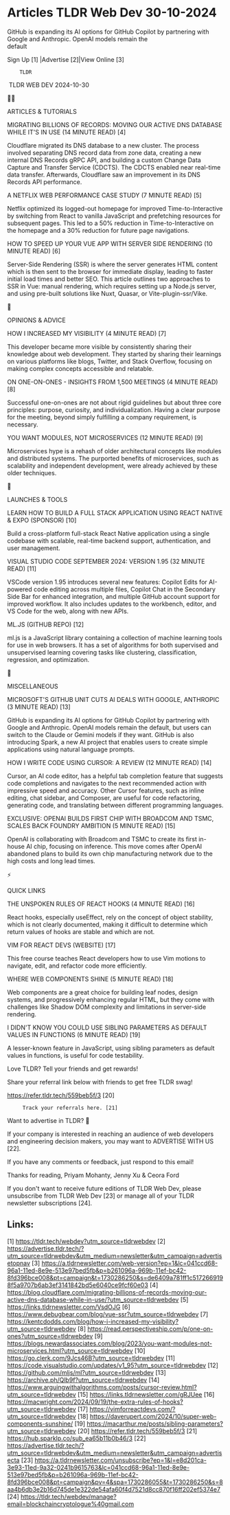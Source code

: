 # Articles TLDR Web Dev 30-10-2024

GitHub is expanding its AI options for GitHub Copilot by partnering
with Google and Anthropic. OpenAI models remain the
default ‌ ‌ ‌ ‌ ‌ ‌ ‌ ‌ ‌ ‌ ‌ ‌ ‌ ‌ ‌ ‌ ‌ ‌ ‌ ‌ ‌ ‌ ‌ ‌ ‌ ‌  ‌ ‌ ‌ ‌ ‌ ‌ ‌ ‌ ‌ ‌ ‌ ‌ ‌ ‌ ‌ ‌ ‌ ‌ ‌ ‌ ‌ ‌ ‌ ‌ ‌ ‌ 


 Sign Up [1] |Advertise [2]|View Online [3] 

		TLDR 

 TLDR WEB DEV 2024-10-30

🧑‍💻 

ARTICLES & TUTORIALS

 MIGRATING BILLIONS OF RECORDS: MOVING OUR ACTIVE DNS DATABASE WHILE
IT'S IN USE (14 MINUTE READ) [4] 

 Cloudflare migrated its DNS database to a new cluster. The process
involved separating DNS record data from zone data, creating a new
internal DNS Records gRPC API, and building a custom Change Data
Capture and Transfer Service (CDCTS). The CDCTS enabled near real-time
data transfer. Afterwards, Cloudflare saw an improvement in its DNS
Records API performance. 

 A NETFLIX WEB PERFORMANCE CASE STUDY (7 MINUTE READ) [5] 

 Netflix optimized its logged-out homepage for improved
Time-to-Interactive by switching from React to vanilla JavaScript and
prefetching resources for subsequent pages. This led to a 50%
reduction in Time-to-Interactive on the homepage and a 30% reduction
for future page navigations. 

 HOW TO SPEED UP YOUR VUE APP WITH SERVER SIDE RENDERING (10 MINUTE
READ) [6] 

 Server-Side Rendering (SSR) is where the server generates HTML
content which is then sent to the browser for immediate display,
leading to faster initial load times and better SEO. This article
outlines two approaches to SSR in Vue: manual rendering, which
requires setting up a Node.js server, and using pre-built solutions
like Nuxt, Quasar, or Vite-plugin-ssr/Vike. 

🧠 

OPINIONS & ADVICE

 HOW I INCREASED MY VISIBILITY (4 MINUTE READ) [7] 

 This developer became more visible by consistently sharing their
knowledge about web development. They started by sharing their
learnings on various platforms like blogs, Twitter, and Stack
Overflow, focusing on making complex concepts accessible and
relatable. 

 ON ONE-ON-ONES - INSIGHTS FROM 1,500 MEETINGS (4 MINUTE READ) [8] 

 Successful one-on-ones are not about rigid guidelines but about three
core principles: purpose, curiosity, and individualization. Having a
clear purpose for the meeting, beyond simply fulfilling a company
requirement, is necessary. 

 YOU WANT MODULES, NOT MICROSERVICES (12 MINUTE READ) [9] 

 Microservices hype is a rehash of older architectural concepts like
modules and distributed systems. The purported benefits of
microservices, such as scalability and independent development, were
already achieved by these older techniques. 

🚀 

LAUNCHES & TOOLS

 LEARN HOW TO BUILD A FULL STACK APPLICATION USING REACT NATIVE & EXPO
(SPONSOR) [10] 

 Build a cross-platform full-stack React Native application using a
single codebase with scalable, real-time backend support,
authentication, and user management. 

 VISUAL STUDIO CODE SEPTEMBER 2024: VERSION 1.95 (32 MINUTE READ) [11]


 VSCode version 1.95 introduces several new features: Copilot Edits
for AI-powered code editing across multiple files, Copilot Chat in the
Secondary Side Bar for enhanced integration, and multiple GitHub
account support for improved workflow. It also includes updates to the
workbench, editor, and VS Code for the web, along with new APIs. 

 ML.JS (GITHUB REPO) [12] 

 ml.js is a JavaScript library containing a collection of machine
learning tools for use in web browsers. It has a set of algorithms for
both supervised and unsupervised learning covering tasks like
clustering, classification, regression, and optimization. 

🎁 

MISCELLANEOUS

 MICROSOFT'S GITHUB UNIT CUTS AI DEALS WITH GOOGLE, ANTHROPIC (3
MINUTE READ) [13] 

 GitHub is expanding its AI options for GitHub Copilot by partnering
with Google and Anthropic. OpenAI models remain the default, but users
can switch to the Claude or Gemini models if they want. GitHub is also
introducing Spark, a new AI project that enables users to create
simple applications using natural language prompts. 

 HOW I WRITE CODE USING CURSOR: A REVIEW (12 MINUTE READ) [14] 

 Cursor, an AI code editor, has a helpful tab completion feature that
suggests code completions and navigates to the next recommended action
with impressive speed and accuracy. Other Cursor features, such as
inline editing, chat sidebar, and Composer, are useful for code
refactoring, generating code, and translating between different
programming languages. 

 EXCLUSIVE: OPENAI BUILDS FIRST CHIP WITH BROADCOM AND TSMC, SCALES
BACK FOUNDRY AMBITION (5 MINUTE READ) [15] 

 OpenAI is collaborating with Broadcom and TSMC to create its first
in-house AI chip, focusing on inference. This move comes after OpenAI
abandoned plans to build its own chip manufacturing network due to the
high costs and long lead times. 

⚡ 

QUICK LINKS

 THE UNSPOKEN RULES OF REACT HOOKS (4 MINUTE READ) [16] 

 React hooks, especially useEffect, rely on the concept of object
stability, which is not clearly documented, making it difficult to
determine which return values of hooks are stable and which are not. 

 VIM FOR REACT DEVS (WEBSITE) [17] 

 This free course teaches React developers how to use Vim motions to
navigate, edit, and refactor code more efficiently. 

 WHERE WEB COMPONENTS SHINE (5 MINUTE READ) [18] 

 Web components are a great choice for building leaf nodes, design
systems, and progressively enhancing regular HTML, but they come with
challenges like Shadow DOM complexity and limitations in server-side
rendering. 

 I DIDN'T KNOW YOU COULD USE SIBLING PARAMETERS AS DEFAULT VALUES IN
FUNCTIONS (6 MINUTE READ) [19] 

 A lesser-known feature in JavaScript, using sibling parameters as
default values in functions, is useful for code testability. 

Love TLDR? Tell your friends and get rewards!

 Share your referral link below with friends to get free TLDR swag! 

 https://refer.tldr.tech/559beb5f/3 [20] 

		 Track your referrals here. [21] 

Want to advertise in TLDR? 📰

 If your company is interested in reaching an audience of web
developers and engineering decision makers, you may want to ADVERTISE
WITH US [22]. 

 If you have any comments or feedback, just respond to this email! 

Thanks for reading, 
Priyam Mohanty, Jenny Xu & Ceora Ford 

If you don't want to receive future editions of TLDR Web Dev, please
unsubscribe from TLDR Web Dev [23] or manage all of your TLDR
newsletter subscriptions [24]. 

 

Links:
------
[1] https://tldr.tech/webdev?utm_source=tldrwebdev
[2] https://advertise.tldr.tech/?utm_source=tldrwebdev&utm_medium=newsletter&utm_campaign=advertisetopnav
[3] https://a.tldrnewsletter.com/web-version?ep=1&lc=041ccd68-96a1-11ed-8e9e-513e97bed5fb&p=b261096a-969b-11ef-bc42-8fd396bce008&pt=campaign&t=1730286250&s=de6409a781ff1c5172669198f5a9707b6ab3ef3141842bd5e6040ce9fcf60e03
[4] https://blog.cloudflare.com/migrating-billions-of-records-moving-our-active-dns-database-while-in-use/?utm_source=tldrwebdev
[5] https://links.tldrnewsletter.com/VsdOJG
[6] https://www.debugbear.com/blog/vue-ssr?utm_source=tldrwebdev
[7] https://kentcdodds.com/blog/how-i-increased-my-visibility?utm_source=tldrwebdev
[8] https://read.perspectiveship.com/p/one-on-ones?utm_source=tldrwebdev
[9] https://blogs.newardassociates.com/blog/2023/you-want-modules-not-microservices.html?utm_source=tldrwebdev
[10] https://go.clerk.com/9Jcs46B?utm_source=tldrwebdev
[11] https://code.visualstudio.com/updates/v1_95?utm_source=tldrwebdev
[12] https://github.com/mljs/ml?utm_source=tldrwebdev
[13] https://archive.ph/Qlb9f?utm_source=tldrwebdev
[14] https://www.arguingwithalgorithms.com/posts/cursor-review.html?utm_source=tldrwebdev
[15] https://links.tldrnewsletter.com/gRJUee
[16] https://macwright.com/2024/09/19/the-extra-rules-of-hooks?utm_source=tldrwebdev
[17] https://vimforreactdevs.com/?utm_source=tldrwebdev
[18] https://daverupert.com/2024/10/super-web-components-sunshine/
[19] https://macarthur.me/posts/sibling-parameters?utm_source=tldrwebdev
[20] https://refer.tldr.tech/559beb5f/3
[21] https://hub.sparklp.co/sub_ea65b11b0b46/3
[22] https://advertise.tldr.tech/?utm_source=tldrwebdev&utm_medium=newsletter&utm_campaign=advertisecta
[23] https://a.tldrnewsletter.com/unsubscribe?ep=1&l=e8d201ca-3e93-11ed-9a32-0241b9615763&lc=041ccd68-96a1-11ed-8e9e-513e97bed5fb&p=b261096a-969b-11ef-bc42-8fd396bce008&pt=campaign&pv=4&spa=1730286055&t=1730286250&s=8aa4b6db3e2b16d745de1e322de54afa60f4d7521d8cc870f16ff202ef5374e7
[24] https://tldr.tech/webdev/manage?email=blockchaincryptologue%40gmail.com